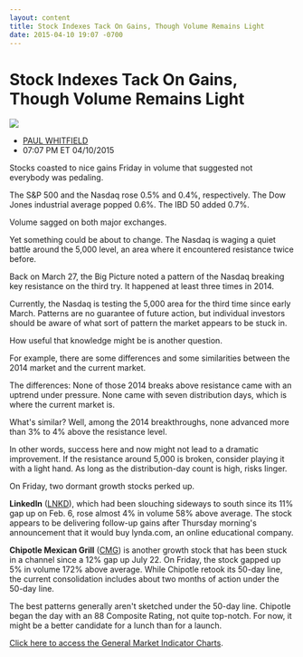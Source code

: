 ```yaml
---
layout: content
title: Stock Indexes Tack On Gains, Though Volume Remains Light
date: 2015-04-10 19:07 -0700
---
```



Stock Indexes Tack On Gains, Though Volume Remains Light
=========================================================


![](https://www.investors.com/wp-content/uploads/ibd-migrated-images/MPv_150413_635642769654316472.png)

* [PAUL WHITFIELD](https://www.investors.com/author/whitfieldp/ "Posts by PAUL WHITFIELD")
* 07:07 PM ET 04/10/2015




  

Stocks coasted to nice gains Friday in volume that suggested not everybody was pedaling.

  

The S&P 500 and the Nasdaq rose 0.5% and 0.4%, respectively. The Dow Jones industrial average popped 0.6%. The IBD 50 added 0.7%.

  

Volume sagged on both major exchanges.

  

Yet something could be about to change. The Nasdaq is waging a quiet battle around the 5,000 level, an area where it encountered resistance twice before.

  

Back on March 27, the Big Picture noted a pattern of the Nasdaq breaking key resistance on the third try. It happened at least three times in 2014.

  

Currently, the Nasdaq is testing the 5,000 area for the third time since early March. Patterns are no guarantee of future action, but individual investors should be aware of what sort of pattern the market appears to be stuck in.

  

How useful that knowledge might be is another question.

  

For example, there are some differences and some similarities between the 2014 market and the current market.

  

The differences: None of those 2014 breaks above resistance came with an uptrend under pressure. None came with seven distribution days, which is where the current market is.

  

What's similar? Well, among the 2014 breakthroughs, none advanced more than 3% to 4% above the resistance level.

  

In other words, success here and now might not lead to a dramatic improvement. If the resistance around 5,000 is broken, consider playing it with a light hand. As long as the distribution-day count is high, risks linger.

  

On Friday, two dormant growth stocks perked up.

  

**LinkedIn** ([LNKD](https://research.investors.com/quote.aspx?symbol=LNKD)), which had been slouching sideways to south since its 11% gap up on Feb. 6, rose almost 4% in volume 58% above average. The stock appears to be delivering follow-up gains after Thursday morning's announcement that it would buy lynda.com, an online educational company.

  

**Chipotle Mexican Grill** ([CMG](https://research.investors.com/quote.aspx?symbol=CMG)) is another growth stock that has been stuck in a channel since a 12% gap up July 22. On Friday, the stock gapped up 5% in volume 172% above average. While Chipotle retook its 50-day line, the current consolidation includes about two months of action under the 50-day line.

  

The best patterns generally aren't sketched under the 50-day line. Chipotle began the day with an 88 Composite Rating, not quite top-notch. For now, it might be a better candidate for a lunch than for a launch.

  

[Click here to access the General Market Indicator Charts](https://www.investors.com/pdf/GMI_041315.pdf).




